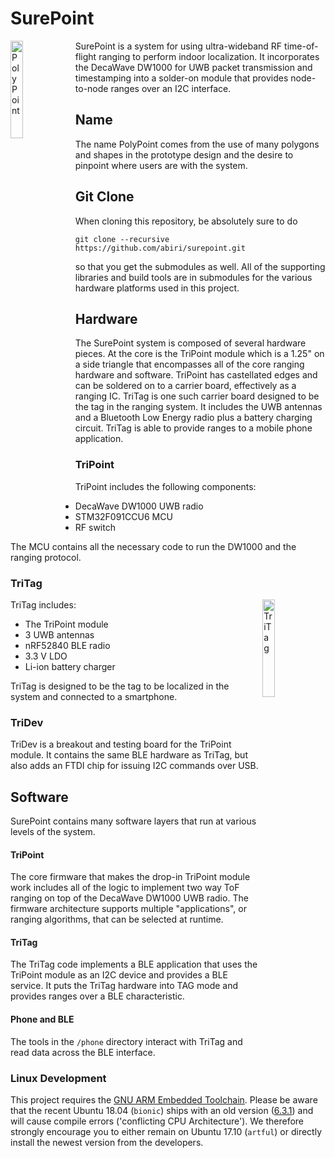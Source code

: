 SurePoint
=========

<img src="https://raw.githubusercontent.com/lab11/polypoint/master/media/polypoint_logo_a.png" alt="PolyPoint" width="20%" align="left">

SurePoint is a system for using ultra-wideband RF time-of-flight ranging to perform indoor localization.
It incorporates the DecaWave DW1000 for UWB packet transmission and timestamping
into a solder-on module that provides node-to-node ranges over an I2C interface.



Name
----

The name PolyPoint comes from the use of many polygons and shapes in the prototype design and the
desire to pinpoint where users are with the system.


Git Clone
---------

When cloning this repository, be absolutely sure to do

    git clone --recursive https://github.com/abiri/surepoint.git
    
so that you get the submodules as well. All of the supporting
libraries and build tools are in submodules for the various
hardware platforms used in this project.


Hardware
--------

The SurePoint system is composed of several hardware pieces. At the core is the
TriPoint module which is a 1.25" on a side triangle that encompasses all of the
core ranging hardware and software. TriPoint has castellated edges and can be
soldered on to a carrier board, effectively as a ranging IC. TriTag is one such
carrier board designed to be the tag in the ranging system. It includes the
UWB antennas and a Bluetooth Low Energy radio plus a battery charging circuit.
TriTag is able to provide ranges to a mobile phone application.

### TriPoint

TriPoint includes the following components:

- DecaWave DW1000 UWB radio
- STM32F091CCU6 MCU
- RF switch

The MCU contains all the necessary code to run the DW1000 and the ranging
protocol.

### TriTag


  <img src="https://raw.githubusercontent.com/abiri/surepoint/master/media/tritag_blue_1000x889.jpg" alt="TriTag" width="20%;" align="right">


TriTag includes:

- The TriPoint module
- 3 UWB antennas
- nRF52840 BLE radio
- 3.3 V LDO
- Li-ion battery charger

TriTag is designed to be the tag to be localized in the system and connected
to a smartphone.


### TriDev

TriDev is a breakout and testing board for the TriPoint module.
It contains the same BLE hardware as TriTag, but also adds an FTDI
chip for issuing I2C commands over USB.


Software
--------

SurePoint contains many software layers that run at various levels of
the system.

#### TriPoint

The core firmware that makes the drop-in TriPoint module work
includes all of the logic to implement two way ToF ranging
on top of the DecaWave DW1000 UWB radio. The firmware architecture
supports multiple "applications", or ranging algorithms, that can
be selected at runtime.

#### TriTag

The TriTag code implements a BLE application
that uses the TriPoint module as an I2C device and provides
a BLE service. It puts the TriTag hardware into TAG mode
and provides ranges over a BLE characteristic. 

#### Phone and BLE

The tools in the `/phone` directory interact with TriTag and read data
across the BLE interface.

### Linux Development

This project requires the [GNU ARM Embedded Toolchain](https://developer.arm.com/open-source/gnu-toolchain/gnu-rm). Please be aware that the recent Ubuntu 18.04 (`bionic`) ships with an old version ([6.3.1](https://launchpad.net/ubuntu/bionic/+source/gcc-arm-none-eabi)) and will cause compile errors ('conflicting CPU Architecture'). We therefore strongly encourage you to either remain on Ubuntu 17.10 (`artful`) or directly install the newest version from the developers.

